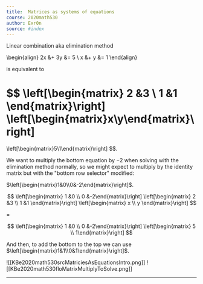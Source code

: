 ```yaml
---
title:  Matrices as systems of equations
course: 2020math530
author: Exr0n
source: #index
---
```


Linear combination aka elimination method

\begin{align}
2x &+ 3y &= 5 \\
 x &+  y &= 1
\end{align}

is equivalent to

$$
\left[\begin{matrix}
2 &3 \\
1 &1
\end{matrix}\right]
\left[\begin{matrix}x\\y\end{matrix}\right]
=
\left[\begin{matrix}5\\1\end{matrix}\right]
$$.

We want to multiply the bottom equation by $-2$ when solving with the elimination method normally, so we might expect to multiply by the identity matrix but with the "bottom row selector" modified: 

$\left[\begin{matrix}1&0\\0&-2\end{matrix}\right]$.

$$
\left[\begin{matrix} 1 &0 \\ 0 &-2\end{matrix}\right]
\left[\begin{matrix} 2 &3 \\ 1 &1 \end{matrix}\right]
\left[\begin{matrix} x \\ y \end{matrix}\right]
$$

=

$$
\left[\begin{matrix} 1 &0 \\ 0 &-2\end{matrix}\right]
\left[\begin{matrix} 5 \\ 1\end{matrix}\right]
$$

And then, to add the bottom to the top we can use $\left[\begin{matrix}1&1\\0&1\end{matrix}\right]$.

![[KBe2020math530srcMatriciesAsEquationsIntro.png]]
![[KBe2020math530floMatrixMultiplyToSolve.png]]

---
